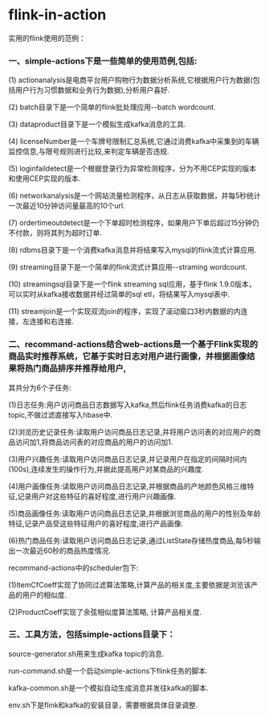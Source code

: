 # flink-in-action
实用的flink使用的范例：

### 一、simple-actions下是一些简单的使用范例,包括:
(1) actionanalysis是电商平台用户购物行为数据分析系统,它根据用户行为数据(包括用户行为习惯数据和业务行为数据),分析用户喜好.

(2) batch目录下是一个简单的flink批处理应用--batch wordcount.

(3) dataproduct目录下是一个模拟生成kafka消息的工具.

(4) licenseNumber是一个车牌号限制汇总系统,它通过消费kafka中采集到的车辆监控信息,与限号规则进行比较,来判定车辆是否违规.

(5) loginfaildetect是一个根据登录行为异常检测程序，分为不用CEP实现的版本和使用CEP实现的版本.

(6) networkanalysis是一个网站流量检测程序，从日志从获取数据，并每5秒统计一次最近10分钟访问量最高的10个url.

(7) ordertimeoutdetect是一个下单超时检测程序，如果用户下单后超过15分钟仍不付款，则将其列为超时订单.

(8) rdbms目录下是一个消费kafka消息并将结果写入mysql的flink流式计算应用.

(9) streaming目录下是一个简单的flink流式计算应用--straming wordcount.

(10) streamingsql目录下是一个flink streaming sql应用，基于flink 1.9.0版本，可以实时从kafka接收数据并经过简单的sql etl，将结果写入mysql表中.

(11) streamjoin是一个实现双流join的程序，实现了滚动窗口3秒内数据的内连接，左连接和右连接.


### 二、recommand-actions结合web-actions是一个基于Flink实现的商品实时推荐系统，它基于实时日志对用户进行画像，并根据画像结果将热门商品排序并推荐给用户,
其共分为6个子任务:

(1)日志任务:用户访问商品日志数据写入kafka,然后flink任务消费kafka的日志topic,不做过滤直接写入hbase中.

(2)浏览历史记录任务:读取用户访问商品日志记录,并将用户访问表的对应用户的商品访问加1,将商品访问表的对应商品的用户的访问加1.

(3)用户兴趣任务:读取用户访问商品日志记录,并记录用户在指定的间隔时间内(100s),连续发生的操作行为,并据此提高用户对某商品的兴趣度.

(4)用户画像任务:读取用户访问商品日志记录,并根据商品的产地颜色风格三维特征,记录用户对这些特征的喜好程度,进行用户兴趣画像.

(5)商品画像任务:读取用户访问商品日志记录,并根据浏览商品的用户的性别及年龄特征,记录产品受这些特征用户的喜好程度,进行产品画像.

(6)热门商品任务:读取用户访问商品日志记录,通过ListState存储热度商品,每5秒输出一次最近60秒的商品热度情况.


recommand-actions中的scheduler包下:

(1)ItemCfCoeff实现了协同过滤算法策略,计算产品的相关度,主要依据是浏览该产品的用户的相似度.

(2)ProductCoeff实现了余弦相似度算法策略, 计算产品相关度.



### 三、工具方法，包括simple-actions目录下：

source-generator.sh用来生成kafka topic的消息.

run-command.sh是一个启动simple-actions下flink任务的脚本.

kafka-common.sh是一个模拟自动生成消息并发往kafka的脚本.

env.sh下是flink和kafka的安装目录，需要根据具体目录调整.